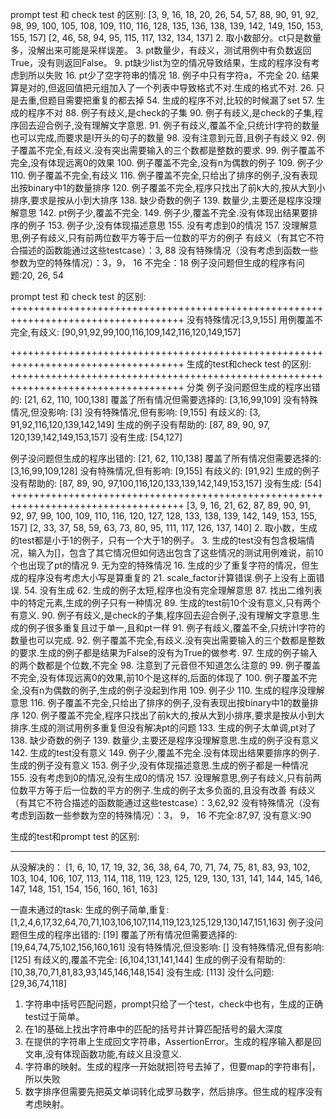 prompt test 和 check test 的区别:
[3, 9, 16, 18, 20, 26, 54, 57, 88, 90, 91, 92, 98, 99, 100, 105, 108, 109, 110, 116, 128, 135, 136, 138, 139, 142, 149, 150, 153, 155, 157]
[2, 46, 58, 94, 95, 115, 117, 132, 134, 137]
2. 取小数部分。ct只是数量多，没解出来可能是采样误差。
3. pt数量少，有歧义，测试用例中有负数返回True，没有则返回False。
9. pt缺少list为空的情况导致结果，生成的程序没有考虑到所以失败
16. pt少了空字符串的情况
18. 例子中只有字符a，不完全
20. 结果算是对的,但返回值把元组加入了一个列表中导致格式不对.生成的格式不对.
26. 只是去重,但题目需要把重复的都去掉
54. 生成的程序不对,比较的时候漏了set
57. 生成的程序不对
88. 例子有歧义,是check的子集
90. 例子有歧义,是check的子集,程序回去迎合例子,没有理解文字意思.
91. 例子有歧义,覆盖不全,只统计I字符的数量也可以完成,而要求是I开头的句子的数量
98. 没有注意到元音,且例子有歧义
92. 例子覆盖不完全,有歧义.没有突出需要输入的三个数都是整数的要求.
99. 例子覆盖不完全,没有体现远离0的效果
100. 例子覆盖不完全,没有n为偶数的例子
109. 例子少
110. 例子覆盖不完全,有歧义
116. 例子覆盖不完全,只给出了排序的例子,没有表现出按binary中1的数量排序
120. 例子覆盖不完全,程序只找出了前k大的,按从大到小排序,要求是按从小到大排序
138. 缺少奇数的例子
139. 数量少,主要还是程序没理解意思
142. pt例子少,覆盖不完全.
149. 例子少,覆盖不完全.没有体现出结果要排序的例子
153. 例子少,没有体现描述意思
155. 没有考虑到0的情况
157. 没理解意思,例子有歧义,只有前两位数平方等于后一位数的平方的例子
有歧义（有其它不符合描述的函数能通过这些testcase）：3, 88
没有特殊情况（没有考虑到函数一些参数为空的特殊情况）：3，9， 16
不完全：18
例子没问题但生成的程序有问题:20, 26, 54

prompt test 和 check test 的区别:
++++++++++++++++++++++++++++++++++++++++++++++++++++++++++++++++++++++++++++++++++++
没有特殊情况:[3,9,155]
用例覆盖不完全,有歧义: [90,91,92,99,100,116,109,142,116,120,149,157]

++++++++++++++++++++++++++++++++++++++++++++++++++++++++++++++++++++++++++++++++++++
生成的test和check test 的区别:
++++++++++++++++++++++++++++++++++++++++++++++++++++++++++++++++++++++++++++++++++++
分类
例子没问题但生成的程序出错的: [21, 62, 110, 100,138]
覆盖了所有情况但需要选择的: [3,16,99,109]
没有特殊情况,但没影响: [3]
没有特殊情况,但有影响: [9,155]
有歧义的: [3, 91,92,116,120,139,142,149]
生成的例子没有帮助的: [87, 89, 90, 97, 120,139,142,149,153,157]
没有生成: [54,127]

例子没问题但生成的程序出错的: [21, 62, 110,138]
覆盖了所有情况但需要选择的: [3,16,99,109,128]
没有特殊情况,但有影响: [9,155]
有歧义的: [91,92]
生成的例子没有帮助的: [87, 89, 90, 97,100,116,120,133,139,142,149,153,157]
没有生成: [54]
++++++++++++++++++++++++++++++++++++++++++++++++++++++++++++++++++++++++++++++++++++
[3, 9, 16, 21, 62, 87, 89, 90, 91, 92, 97, 99, 100, 109, 110, 116, 120, 127, 128, 133, 138, 139, 142, 149, 153, 155, 157]
[2, 33, 37, 58, 59, 63, 73, 80, 95, 111, 117, 126, 137, 140]
2. 取小数，生成的test都是小于1的例子，只有一个大于1的例子。
3. 生成的test没有包含极端情况，输入为[]，包含了其它情况但如何选出包含了这些情况的测试用例难说，前10个也出现了pt的情况
9. 无为空的特殊情况
16. 生成的少了重复字符的情况，但生成的程序没有考虑大小写是算重复的
21. scale_factor计算错误.例子上没有上面错误.
54. 没有生成
62. 生成的例子太短,程序也没有完全理解意思
87. 找出二维列表中的特定元素,生成的例子只有一种情况
89. 生成的test前10个没有意义,只有两个有意义.
90. 例子有歧义,是check的子集,程序回去迎合例子,没有理解文字意思.生成的例子很多重复且过于单一,且和pt一样
91. 例子有歧义,覆盖不全,只统计I字符的数量也可以完成.
92. 例子覆盖不完全,有歧义.没有突出需要输入的三个数都是整数的要求.生成的例子都是结果为False的没有为True的做参考.
97. 生成的例子输入的两个数都是个位数,不完全
98. 注意到了元音但不知道怎么注意的
99. 例子覆盖不完全,没有体现远离0的效果,前10个是这样的,后面的体现了
100. 例子覆盖不完全,没有n为偶数的例子,生成的例子没起到作用
109. 例子少
110. 生成的程序没理解意思
116. 例子覆盖不完全,只给出了排序的例子,没有表现出按binary中1的数量排序
120. 例子覆盖不完全,程序只找出了前k大的,按从大到小排序,要求是按从小到大排序.生成的测试用例多重复但没有解决pt的问题
133. 生成的例子太单调,pt对了
138. 缺少奇数的例子
139. 数量少,主要还是程序没理解意思.生成的例子没有意义
142. 生成的test没有意义
149. 例子少,覆盖不完全.没有体现出结果要排序的例子.生成的例子没有意义
153. 例子少,没有体现描述意思.生成的例子都是一种情况
155. 没有考虑到0的情况,没有生成0的情况
157. 没理解意思,例子有歧义,只有前两位数平方等于后一位数的平方的例子.生成的例子太多负面的,且没有改善
有歧义（有其它不符合描述的函数能通过这些testcase）：3,62,92
没有特殊情况（没有考虑到函数一些参数为空的特殊情况）：3， 9， 16
不完全:87,97,
没有意义:90

生成的test和prompt test 的区别:


---------------------------------------------------------------------------------
从没解决的：
[1, 6, 10, 17, 19, 32, 36, 38, 64, 70, 71, 74, 75, 81, 83, 93, 102, 103, 104, 106, 107, 113, 114, 118, 119, 123, 125, 129, 130, 131, 141, 144, 145, 146, 147, 148, 151, 154, 156, 160, 161, 163]

一直未通过的task:
生成的例子简单,重复: [1,2,4,6,17,32,64,70,71,103,106,107,114,119,123,125,129,130,147,151,163]
例子没问题但生成的程序出错的: [19]
覆盖了所有情况但需要选择的: [19,64,74,75,102,156,160,161]
没有特殊情况,但没影响: []
没有特殊情况,但有影响: [125]
有歧义的,覆盖不完全: [6,104,131,141,144]
生成的例子没有帮助的: [10,38,70,71,81,83,93,145,146,148,154]
没有生成: [113]
没什么问题: [29,36,74,118]

1. 字符串中括号匹配问题，prompt只给了一个test，check中也有，生成的正确test过于简单。
6. 在1的基础上找出字符串中的匹配的括号并计算匹配括号的最大深度
10. 在提供的字符串上生成回文字符串，AssertionError。生成的程序输入都是回文串,没有体现函数功能,有歧义且没意义.
17. 字符串的映射。生成的程序一开始就把|符号去掉了，但要map的字符串有|，所以失败
19. 数字排序但需要先把英文单词转化成罗马数字，然后排序。但生成的程序没有考虑映射。
